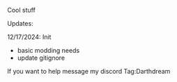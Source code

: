 
Cool stuff

Updates:

12/17/2024:
Init
 - basic modding needs
 - update gitignore


If you want to help message my discord Tag:Darthdream
